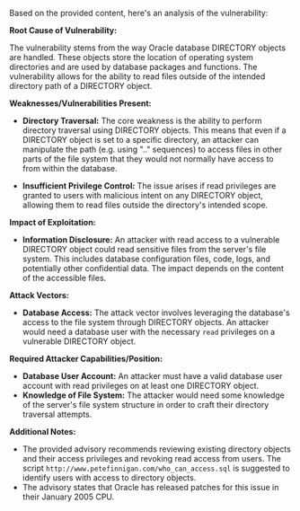 Based on the provided content, here's an analysis of the vulnerability:

**Root Cause of Vulnerability:**

The vulnerability stems from the way Oracle database DIRECTORY objects are handled. These objects store the location of operating system directories and are used by database packages and functions. The vulnerability allows for the ability to read files outside of the intended directory path of a DIRECTORY object.

**Weaknesses/Vulnerabilities Present:**

*   **Directory Traversal:** The core weakness is the ability to perform directory traversal using DIRECTORY objects. This means that even if a DIRECTORY object is set to a specific directory, an attacker can manipulate the path (e.g. using ".." sequences) to access files in other parts of the file system that they would not normally have access to from within the database.

*   **Insufficient Privilege Control:**  The issue arises if read privileges are granted to users with malicious intent on any DIRECTORY object, allowing them to read files outside the directory's intended scope.

**Impact of Exploitation:**

*   **Information Disclosure:** An attacker with read access to a vulnerable DIRECTORY object could read sensitive files from the server's file system. This includes database configuration files, code, logs, and potentially other confidential data. The impact depends on the content of the accessible files.

**Attack Vectors:**

*   **Database Access:** The attack vector involves leveraging the database's access to the file system through DIRECTORY objects. An attacker would need a database user with the necessary `read` privileges on a vulnerable DIRECTORY object.

**Required Attacker Capabilities/Position:**

*   **Database User Account:** An attacker must have a valid database user account with read privileges on at least one DIRECTORY object.
*   **Knowledge of File System:**  The attacker would need some knowledge of the server's file system structure in order to craft their directory traversal attempts.

**Additional Notes:**
*   The provided advisory recommends reviewing existing directory objects and their access privileges and revoking read access from users. The script `http://www.petefinnigan.com/who_can_access.sql` is suggested to identify users with access to directory objects.
* The advisory states that Oracle has released patches for this issue in their January 2005 CPU.
